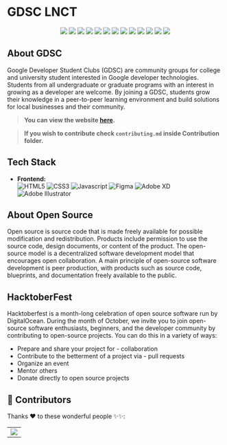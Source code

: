 # GDSC LNCT

<div align="center">

<a href="https://github.com/dsclnct/Hacktoberfest-DSC-Website"><img src="https://badges.frapsoft.com/os/v1/open-source.svg?v=103"></a>
<a href="https://github.com/dsclnct/Hacktoberfest-DSC-Website"><img src="https://img.shields.io/badge/Built%20by-developers%20%3C%2F%3E-0059b3"></a>
<a href="https://github.com/dsclnct/Hacktoberfest-DSC-Website"><img src="https://img.shields.io/badge/PR's%3F-Welcomed-yellow.svg?v=103"></a>
<a href="https://github.com/dsclnct/Hacktoberfest-DSC-Website/blob/main/LICENSE"><img src="https://img.shields.io/badge/license-MIT-brightgreen.svg?v=103"></a>
<a href="https://discord.gg/KUWxHpZG8d"><img src="https://img.shields.io/badge/Discord-7289DA?style=flat&logo=discord&logoColor=white"></a>
<a href="https://github.com/dsclnct/Hacktoberfest-DSC-Website/watchers"><img src="https://img.shields.io/github/watchers/dsclnct/Hacktoberfest-DSC-Website?style=flat"></a>
<a href="https://github.com/dsclnct/Hacktoberfest-DSC-Website/graphs/contributors"><img src="https://img.shields.io/github/contributors/dsclnct/Hacktoberfest-DSC-Website?color=brightgreen"></a>
<a href="https://github.com/dsclnct/Hacktoberfest-DSC-Website/stargazers"><img src="https://img.shields.io/github/stars/dsclnct/Hacktoberfest-DSC-Website?color=0059b3"></a>
<a href="https://github.com/dsclnct/Hacktoberfest-DSC-Website/network/members"><img src="https://img.shields.io/github/forks/dsclnct/Hacktoberfest-DSC-Website?color=yellow"></a>
<a href="https://github.com/dsclnct/Hacktoberfest-DSC-Website/issues"><img src="https://img.shields.io/github/issues/dsclnct/Hacktoberfest-DSC-Website?color=0059b3"></a>
<a href="https://github.com/dsclnct/Hacktoberfest-DSC-Website/issues?q=is%3Aissue+is%3Aclosed"><img src="https://img.shields.io/github/issues-closed-raw/dsclnct/Hacktoberfest-DSC-Website?color=yellow"></a>
<a href="https://github.com/dsclnct/Hacktoberfest-DSC-Website/pulls"><img src="https://img.shields.io/github/issues-pr/dsclnct/Hacktoberfest-DSC-Website?color=brightgreen"></a>
<a href="https://github.com/dsclnct/Hacktoberfest-DSC-Website/pulls?q=is%3Apr+is%3Aclosed"><img src="https://img.shields.io/github/issues-pr-closed-raw/dsclnct/Hacktoberfest-DSC-Website?color=0059b3"></a>

</div>

## About GDSC

Google Developer Student Clubs (GDSC) are community groups for college and university student interested in Google developer technologies. Students from all undergraduate or graduate programs with an interest in growing as a developer are welcome. By joining a GDSC, students grow their knowledge in a peer-to-peer learning environment and build solutions for local businesses and their community.

> **You can view the website [here](https://www.gdsclnct.xyz/).**

> **If you wish to contribute check `contributing.md` inside Contribution folder.**

## Tech Stack

- **Frontend:**  
  <img alt="HTML5" src="https://img.shields.io/badge/html5%20-%23E34F26.svg?&style=for-the-badge&logo=html5&logoColor=white"/>
  <img alt="CSS3" src="https://img.shields.io/badge/css3%20-%231572B6.svg?&style=for-the-badge&logo=css3&logoColor=white"/>
  <img alt="Javascript" src="https://img.shields.io/badge/javascript%20-%231572B6.svg?&style=for-the-badge&logo=js&textColor=white&labelColor=white&color=yellow"/>
  <img alt="Figma" src="https://img.shields.io/badge/figma%20-%23F24E1E.svg?&style=for-the-badge&logo=figma&logoColor=white"/>
  <img alt="Adobe XD" src="https://img.shields.io/badge/adobe%20xd%20-%23FF26BE.svg?&style=for-the-badge&logo=adobe%20xd&logoColor=white"/>
  <img alt="Adobe Illustrator" src="https://img.shields.io/badge/adobe%20illustrator%20-%23FF9A00.svg?&style=for-the-badge&logo=adobe%20illustrator&logoColor=white"/>

## About Open Source

Open source is source code that is made freely available for possible modification and redistribution. Products include permission to use the source code, design documents, or content of the product. The open-source model is a decentralized software development model that encourages open collaboration. A main principle of open-source software development is peer production, with products such as source code, blueprints, and documentation freely available to the public.

## HacktoberFest

Hacktoberfest is a month-long celebration of open source software run by DigitalOcean. During the month of October, we invite you to join open-source software enthusiasts, beginners, and the developer community by contributing to open-source projects. You can do this in a variety of ways:

- Prepare and share your project for - collaboration
- Contribute to the betterment of a project via - pull requests
- Organize an event
- Mentor others
- Donate directly to open source projects

## 🌟 Contributors

Thanks ❤ to these wonderful people ✨✨:

<table>
	<tr>
		<td>
			<a href="https://github.com/dsclnct/Hacktoberfest-DSC-Website/graphs/contributors">
  				<img src="https://contrib.rocks/image?repo=dsclnct/Hacktoberfest-DSC-Website" />
			</a>
		</td>
	</tr>
</table>
